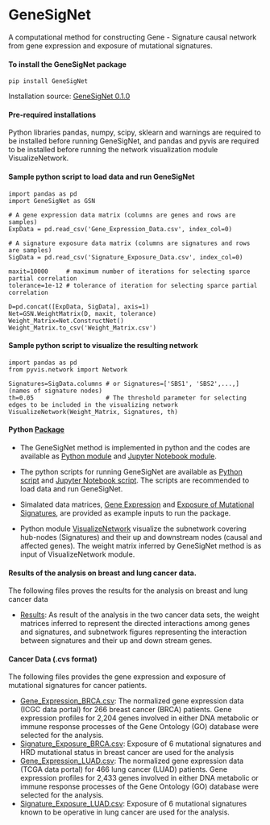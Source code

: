 # GeneSigNet

A computational method for constructing Gene - Signature causal network from gene expression and exposure of mutational signatures. 
#### To install the GeneSigNet package

```
pip install GeneSigNet
```
Installation source: [GeneSigNet 0.1.0](https://pypi.org/project/GeneSigNet/)

#### Pre-required installations

Python libraries pandas, numpy, scipy, sklearn and warnings are required to be installed before running GeneSigNet, and pandas and pyvis are required to be installed before running the network visualization module VisualizeNetwork.

#### Sample python script to load data and run GeneSigNet

```
import pandas as pd
import GeneSigNet as GSN

# A gene expression data matrix (columns are genes and rows are samples) 
ExpData = pd.read_csv('Gene_Expression_Data.csv', index_col=0) 

# A signature exposure data matrix (columns are signatures and rows are samples)
SigData = pd.read_csv('Signature_Exposure_Data.csv', index_col=0)  

maxit=10000     # maximum number of iterations for selecting sparce partial correlation
tolerance=1e-12 # tolerance of iteration for selecting sparce partial correlation

D=pd.concat([ExpData, SigData], axis=1)
Net=GSN.WeightMatrix(D, maxit, tolerance)  
Weight_Matrix=Net.ConstructNet()
Weight_Matrix.to_csv('Weight_Matrix.csv')
```
#### Sample python script to visualize the resulting network
```
import pandas as pd
from pyvis.network import Network

Signatures=SigData.columns # or Signatures=['SBS1', 'SBS2',...,] (names of signature nodes)
th=0.05                    # The threshold parameter for selecting edges to be included in the visualizing network
VisualizeNetwork(Weight_Matrix, Signatures, th)
```

#### Python [Package](package) 
* The GeneSigNet method is implemented in python and the codes are available as [Python module](package/GeneSigNet.py) and [Jupyter Notebook module](package/GeneSigNet.ipynb).

* The python scripts for running GeneSigNet are available as [Python script](package/Call_GeneSigNet.py) and [Jupyter Notebook script](package/Call_GeneSigNet.ipynb). The scripts are recommended to load data and run GeneSigNet.

* Simalated data matrices, [Gene Expression](package/Gene_Expression_Simulated_Data.cvs) and [Exposure of Mutational Signatures](package/Signature_Exposure_Simulated_Data.cvs), are provided as example inputs to run the package. 

* Python module [VisualizeNetwork](package/VisualizeNetwork.ipynb) visualize the subnetwork covering hub-nodes (Signatures) and their up and downstream nodes (causal and affected genes). The weight matrix inferred by GeneSigNet method is as input of VisualizeNetwork module.
  
#### Results of the analysis on breast and lung cancer data.
The following files proves the results for the analysis on breast and lung cancer data 
- [Results](results): As result of the analysis in the two cancer data sets, the weight matrices inferred to represent the directed interactions among genes and signatures, and subnetwork figures representing the interaction between signatures and their up and down stream genes.   

#### Cancer Data (.cvs format)

The following files provides the gene expression and exposure of mutational signatures for cancer patients.

* [Gene_Expression_BRCA.csv](data/Gene_Expression_BRCA.csv): The normalized gene expression data (ICGC data portal) for 266 breast cancer (BRCA) patients. Gene expression profiles for 2,204 genes involved in either DNA metabolic or immune response processes of the Gene Ontology (GO) database were
selected for the analysis.
* [Signature_Exposure_BRCA.csv](data/Signature_Exposure_BRCA.csv): Exposure of 6 mutational signatures and HRD mutational status in breast cancer are used for the analysis
* [Gene_Expression_LUAD.csv](data/Gene_Expression_LUAD.csv): The normalized gene expression data (TCGA data portal) for 466 lung cancer (LUAD) patients. Gene expression profiles for 2,433 genes involved in either DNA metabolic or immune response processes of the Gene Ontology (GO) database were
selected for the analysis.
* [Signature_Exposure_LUAD.csv](data/Signature_Exposure_LUAD.csv): Exposure of 6 mutational signatures known to be operative in lung cancer are used for the analysis.
